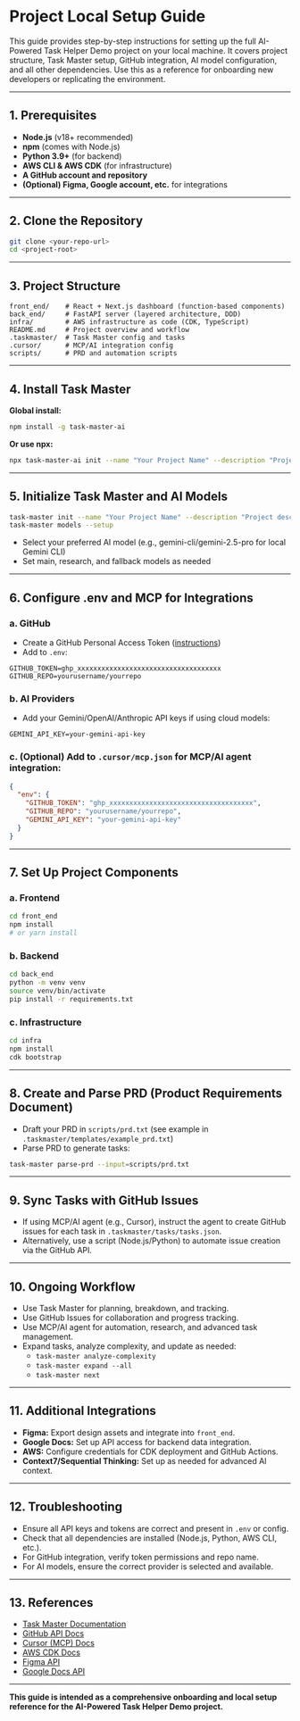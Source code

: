 # Project Local Setup Guide

This guide provides step-by-step instructions for setting up the full AI-Powered Task Helper Demo project on your local machine. It covers project structure, Task Master setup, GitHub integration, AI model configuration, and all other dependencies. Use this as a reference for onboarding new developers or replicating the environment.

---

## 1. Prerequisites
- **Node.js** (v18+ recommended)
- **npm** (comes with Node.js)
- **Python 3.9+** (for backend)
- **AWS CLI & AWS CDK** (for infrastructure)
- **A GitHub account and repository**
- **(Optional) Figma, Google account, etc.** for integrations

---

## 2. Clone the Repository
```sh
git clone <your-repo-url>
cd <project-root>
```

---

## 3. Project Structure
```
front_end/    # React + Next.js dashboard (function-based components)
back_end/     # FastAPI server (layered architecture, DDD)
infra/        # AWS infrastructure as code (CDK, TypeScript)
README.md     # Project overview and workflow
.taskmaster/  # Task Master config and tasks
.cursor/      # MCP/AI integration config
scripts/      # PRD and automation scripts
```

---

## 4. Install Task Master

**Global install:**
```sh
npm install -g task-master-ai
```

**Or use npx:**
```sh
npx task-master-ai init --name "Your Project Name" --description "Project description" -y
```

---

## 5. Initialize Task Master and AI Models
```sh
task-master init --name "Your Project Name" --description "Project description" -y
task-master models --setup
```
- Select your preferred AI model (e.g., gemini-cli/gemini-2.5-pro for local Gemini CLI)
- Set main, research, and fallback models as needed

---

## 6. Configure .env and MCP for Integrations

### a. GitHub
- Create a GitHub Personal Access Token ([instructions](https://github.com/settings/tokens))
- Add to `.env`:
```
GITHUB_TOKEN=ghp_xxxxxxxxxxxxxxxxxxxxxxxxxxxxxxxxxxxx
GITHUB_REPO=yourusername/yourrepo
```

### b. AI Providers
- Add your Gemini/OpenAI/Anthropic API keys if using cloud models:
```
GEMINI_API_KEY=your-gemini-api-key
```

### c. (Optional) Add to `.cursor/mcp.json` for MCP/AI agent integration:
```json
{
  "env": {
    "GITHUB_TOKEN": "ghp_xxxxxxxxxxxxxxxxxxxxxxxxxxxxxxxxxxxx",
    "GITHUB_REPO": "yourusername/yourrepo",
    "GEMINI_API_KEY": "your-gemini-api-key"
  }
}
```

---

## 7. Set Up Project Components

### a. Frontend
```sh
cd front_end
npm install
# or yarn install
```

### b. Backend
```sh
cd back_end
python -m venv venv
source venv/bin/activate
pip install -r requirements.txt
```

### c. Infrastructure
```sh
cd infra
npm install
cdk bootstrap
```

---

## 8. Create and Parse PRD (Product Requirements Document)
- Draft your PRD in `scripts/prd.txt` (see example in `.taskmaster/templates/example_prd.txt`)
- Parse PRD to generate tasks:
```sh
task-master parse-prd --input=scripts/prd.txt
```

---

## 9. Sync Tasks with GitHub Issues
- If using MCP/AI agent (e.g., Cursor), instruct the agent to create GitHub issues for each task in `.taskmaster/tasks/tasks.json`.
- Alternatively, use a script (Node.js/Python) to automate issue creation via the GitHub API.

---

## 10. Ongoing Workflow
- Use Task Master for planning, breakdown, and tracking.
- Use GitHub Issues for collaboration and progress tracking.
- Use MCP/AI agent for automation, research, and advanced task management.
- Expand tasks, analyze complexity, and update as needed:
  - `task-master analyze-complexity`
  - `task-master expand --all`
  - `task-master next`

---

## 11. Additional Integrations
- **Figma:** Export design assets and integrate into `front_end`.
- **Google Docs:** Set up API access for backend data integration.
- **AWS:** Configure credentials for CDK deployment and GitHub Actions.
- **Context7/Sequential Thinking:** Set up as needed for advanced AI context.

---

## 12. Troubleshooting
- Ensure all API keys and tokens are correct and present in `.env` or config.
- Check that all dependencies are installed (Node.js, Python, AWS CLI, etc.).
- For GitHub integration, verify token permissions and repo name.
- For AI models, ensure the correct provider is selected and available.

---

## 13. References
- [Task Master Documentation](https://www.task-master.dev/)
- [GitHub API Docs](https://docs.github.com/en/rest/issues/issues)
- [Cursor (MCP) Docs](https://docs.cursor.so/)
- [AWS CDK Docs](https://docs.aws.amazon.com/cdk/latest/guide/home.html)
- [Figma API](https://www.figma.com/developers/api)
- [Google Docs API](https://developers.google.com/docs/api)

---

**This guide is intended as a comprehensive onboarding and local setup reference for the AI-Powered Task Helper Demo project.**